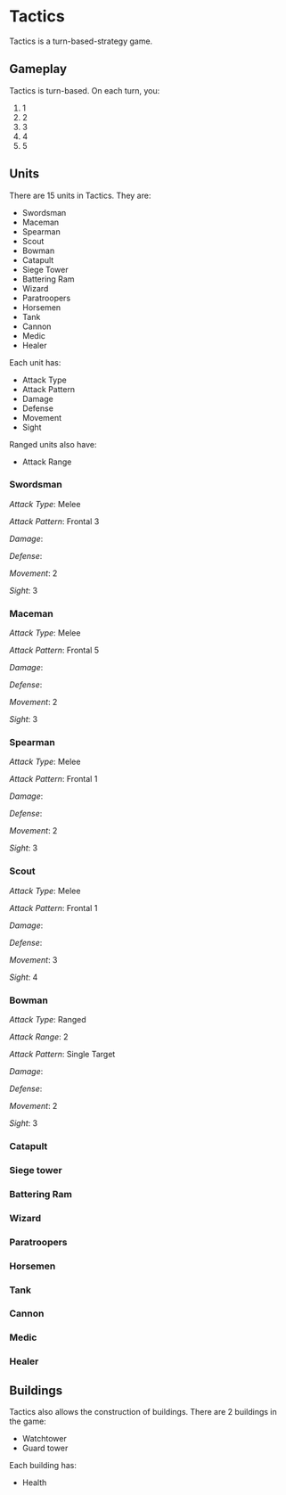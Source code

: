 # Tactics
Tactics is a turn-based-strategy game.

## Gameplay

Tactics is turn-based. On each turn, you:

1. 1
2. 2
3. 3
4. 4
5. 5

## Units

There are 15 units in Tactics. They are:

* Swordsman
* Maceman
* Spearman
* Scout
* Bowman
* Catapult
* Siege Tower
* Battering Ram
* Wizard
* Paratroopers
* Horsemen
* Tank
* Cannon
* Medic
* Healer





Each unit has:

* Attack Type
* Attack Pattern
* Damage
* Defense
* Movement
* Sight

Ranged units also have:

* Attack Range

### Swordsman

*Attack Type*: Melee

*Attack Pattern*: Frontal 3

*Damage*:

*Defense*:

*Movement*: 2

*Sight*: 3

### Maceman

*Attack Type*: Melee

*Attack Pattern*: Frontal 5

*Damage*:

*Defense*:

*Movement*: 2

*Sight*: 3

### Spearman

*Attack Type*: Melee

*Attack Pattern*: Frontal 1

*Damage*:

*Defense*:

*Movement*: 2

*Sight*: 3

### Scout

*Attack Type*: Melee

*Attack Pattern*: Frontal 1

*Damage*:

*Defense*:

*Movement*: 3

*Sight*: 4

### Bowman

*Attack Type*: Ranged

*Attack Range*: 2

*Attack Pattern*: Single Target

*Damage*:

*Defense*:

*Movement*: 2

*Sight*: 3

### Catapult

### Siege tower

### Battering Ram

### Wizard

### Paratroopers

### Horsemen

### Tank

### Cannon

### Medic

### Healer

## Buildings

Tactics also allows the construction of buildings. There are 2 buildings in the game:

* Watchtower
* Guard tower



Each building has:

* Health